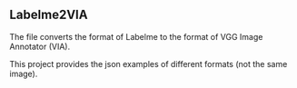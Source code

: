 ## Labelme2VIA
The file converts the format of Labelme to the format of VGG Image Annotator (VIA).  

  This project provides the json examples of different formats (not the same image). 
